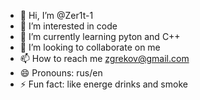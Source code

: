 - 👋 Hi, I’m @Zer1t-1
- 👀 I’m interested in code
- 🌱 I’m currently learning pyton and C++
- 💞️ I’m looking to collaborate on me
- 📫 How to reach me zgrekov@gmail.com
- 😄 Pronouns: rus/en
- ⚡ Fun fact: like energe drinks and smoke

<!---
Zer1t-1/Zer1t-1 is a ✨ special ✨ repository because its `README.md` (this file) appears on your GitHub profile.
You can click the Preview link to take a look at your changes.
--->
